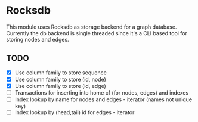 Rocksdb
=======

This module uses Rocksdb as storage backend for a graph database.
Currently the db backend is single threaded since it's a CLI based tool
for storing nodes and edges.

## TODO

- [x] Use column family to store sequence
- [x] Use column family to store (id, node)
- [x] Use column family to store (id, edge)
- [ ] Transactions for inserting into home cf (for nodes, edges) and indexes
- [ ] Index lookup by name for nodes and edges - iterator (names not unique key)
- [ ] Index lookup by (head,tail) id for edges - iterator
